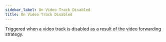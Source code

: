 ```yaml
---
sidebar_label: On Video Track Disabled
title: On Video Track Disabled
---
```


Triggered when a video track is disabled as a result of the video forwarding strategy.
